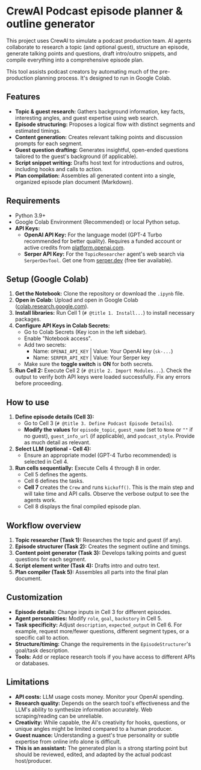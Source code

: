 # CrewAI Podcast episode planner & outline generator

This project uses CrewAI to simulate a podcast production team. AI agents collaborate to research a topic (and optional guest), structure an episode, generate talking points and questions, draft intro/outro snippets, and compile everything into a comprehensive episode plan.

This tool assists podcast creators by automating much of the pre-production planning process. It's designed to run in Google Colab.

## Features

*   **Topic & guest research:** Gathers background information, key facts, interesting angles, and guest expertise using web search.
*   **Episode structuring:** Proposes a logical flow with distinct segments and estimated timings.
*   **Content generation:** Creates relevant talking points and discussion prompts for each segment.
*   **Guest question drafting:** Generates insightful, open-ended questions tailored to the guest's background (if applicable).
*   **Script snippet writing:** Drafts host text for introductions and outros, including hooks and calls to action.
*   **Plan compilation:** Assembles all generated content into a single, organized episode plan document (Markdown).

## Requirements

*   Python 3.9+
*   Google Colab Environment (Recommended) or local Python setup.
*   **API Keys:**
    *   **OpenAI API Key:** For the language model (GPT-4 Turbo recommended for better quality). Requires a funded account or active credits from [platform.openai.com](https://platform.openai.com/).
    *   **Serper API Key:** For the `TopicResearcher` agent's web search via `SerperDevTool`. Get one from [serper.dev](https://serper.dev/) (free tier available).

## Setup (Google Colab)

1.  **Get the Notebook:** Clone the repository or download the `.ipynb` file.
2.  **Open in Colab:** Upload and open in Google Colab ([colab.research.google.com](https://colab.research.google.com/)).
3.  **Install libraries:** Run Cell 1 (`# @title 1. Install...`) to install necessary packages.
4.  **Configure API Keys in Colab Secrets:**
    *   Go to Colab Secrets (Key icon in the left sidebar).
    *   Enable "Notebook access".
    *   Add two secrets:
        *   Name: `OPENAI_API_KEY` | Value: Your OpenAI key (`sk-...`)
        *   Name: `SERPER_API_KEY` | Value: Your Serper key
    *   Make sure the **toggle switch** is **ON** for both secrets.
5.  **Run Cell 2:** Execute Cell 2 (`# @title 2. Import Modules...`). Check the output to verify both API keys were loaded successfully. Fix any errors before proceeding.

## How to use

1.  **Define episode details (Cell 3):**
    *   Go to Cell 3 (`# @title 3. Define Podcast Episode Details`).
    *   **Modify the values** for `episode_topic`, `guest_name` (set to `None` or `""` if no guest), `guest_info_url` (if applicable), and `podcast_style`. Provide as much detail as relevant.
2.  **Select LLM (optional - Cell 4):**
    *   Ensure an appropriate model (GPT-4 Turbo recommended) is selected in Cell 4.
3.  **Run cells sequentially:** Execute Cells 4 through 8 in order.
    *   Cell 5 defines the agents.
    *   Cell 6 defines the tasks.
    *   **Cell 7** creates the `Crew` and runs `kickoff()`. This is the main step and will take time and API calls. Observe the verbose output to see the agents work.
    *   Cell 8 displays the final compiled episode plan.

## Workflow overview

1.  **Topic researcher (Task 1):** Researches the topic and guest (if any).
2.  **Episode structurer (Task 2):** Creates the segment outline and timings.
3.  **Content point generator (Task 3):** Develops talking points and guest questions for each segment.
4.  **Script element writer (Task 4):** Drafts intro and outro text.
5.  **Plan compiler (Task 5):** Assembles all parts into the final plan document.

## Customization

*   **Episode details:** Change inputs in Cell 3 for different episodes.
*   **Agent personalities:** Modify `role`, `goal`, `backstory` in Cell 5.
*   **Task specificity:** Adjust `description`, `expected_output` in Cell 6. For example, request more/fewer questions, different segment types, or a specific call to action.
*   **Structure/timing:** Change the requirements in the `EpisodeStructurer`'s goal/task description.
*   **Tools:** Add or replace research tools if you have access to different APIs or databases.

## Limitations

*   **API costs:** LLM usage costs money. Monitor your OpenAI spending.
*   **Research quality:** Depends on the search tool's effectiveness and the LLM's ability to synthesize information accurately. Web scraping/reading can be unreliable.
*   **Creativity:** While capable, the AI's creativity for hooks, questions, or unique angles might be limited compared to a human producer.
*   **Guest nuance:** Understanding a guest's true personality or subtle expertise from online info alone is difficult.
*   **This is an assistant:** The generated plan is a strong starting point but should be reviewed, edited, and adapted by the actual podcast host/producer.
